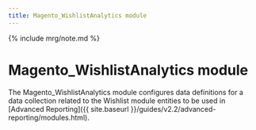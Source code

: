 ```yaml
---
title: Magento_WishlistAnalytics module
---
```


{% include mrg/note.md %}

# Magento_WishlistAnalytics module

The Magento_WishlistAnalytics module configures data definitions for a data collection related to the Wishlist module entities to be used in [Advanced Reporting]({{ site.baseurl }}/guides/v2.2/advanced-reporting/modules.html).


